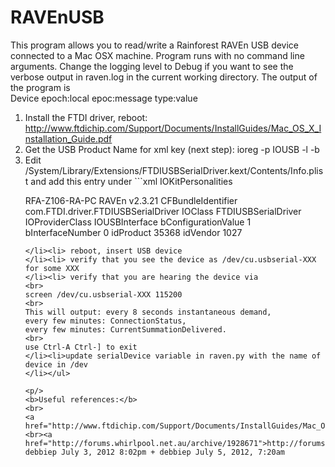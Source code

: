 RAVEnUSB
========
This program allows you to read/write a Rainforest RAVEn USB device connected
to a Mac OSX machine.  Program runs with no command line arguments. Change the
logging level to Debug if you want to see the verbose output in raven.log in
the current working directory.  The output of the program is
<br>Device epoch:local epoc:message type:value
<br>

<ol><li>Install the FTDI driver, reboot:
<a
href="http://www.ftdichip.com/Support/Documents/InstallGuides/Mac_OS_X_Installation_Guide.pdf">http://www.ftdichip.com/Support/Documents/InstallGuides/Mac_OS_X_Installation_Guide.pdf</a>
</li><li>Get the USB Product Name for xml key (next step): ioreg -p IOUSB -l -b
</li><li> Edit
/System/Library/Extensions/FTDIUSBSerialDriver.kext/Contents/Info.plist
and add this entry under 
```xml
<key>IOKitPersonalities</key>

<key>RFA-Z106-RA-PC RAVEn v2.3.21</key>
<dict>
      <key>CFBundleIdentifier</key>
      <string>com.FTDI.driver.FTDIUSBSerialDriver</string>
      <key>IOClass</key>
      <string>FTDIUSBSerialDriver</string>
      <key>IOProviderClass</key>
      <string>IOUSBInterface</string>
      <key>bConfigurationValue</key>
      <integer>1</integer>
      <key>bInterfaceNumber</key>
      <integer>0</integer>
      <key>idProduct</key>
      <integer>35368</integer>
      <key>idVendor</key>
      <integer>1027</integer>
</dict>
```
</li><li> reboot, insert USB device
</li><li> verify that you see the device as /dev/cu.usbserial-XXX 
for some XXX
</li><li> verify that you are hearing the device via 
<br>
screen /dev/cu.usbserial-XXX 115200
<br>
This will output: every 8 seconds instantaneous demand, 
every few minutes: ConnectionStatus, 
every few minutes: CurrentSummationDelivered.
<br>
use Ctrl-A Ctrl-] to exit
</li><li>update serialDevice variable in raven.py with the name of device in /dev
</li></ul>

<p/>
<b>Useful references:</b>
<br>
<a
href="http://www.ftdichip.com/Support/Documents/InstallGuides/Mac_OS_X_Installation_Guide.pdf">http://www.ftdichip.com/Support/Documents/InstallGuides/Mac_OS_X_Installation_Guide.pdf</a>
<br><a
href="http://forums.whirlpool.net.au/archive/1928671">http://forums.whirlpool.net.au/archive/1928671</a>
debbiep July 3, 2012 8:02pm + debbiep July 5, 2012, 7:20am


